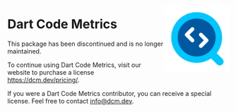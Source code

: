 <img
  src="https://raw.githubusercontent.com/dart-code-checker/dart-code-metrics/master/assets/logo.svg"
  alt="DCM logo"
  height="150" width="150"
  align="right">

# Dart Code Metrics

This package has been discontinued and is no longer maintained.

To continue using Dart Code Metrics, visit our website to purchase a license <https://dcm.dev/pricing/>.

If you were a Dart Code Metrics contributor, you can receive a special license. Feel free to contact <info@dcm.dev>.
